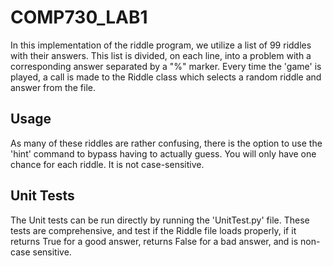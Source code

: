 # COMP730_LAB1
In this implementation of the riddle program, we utilize a list of 99 riddles with their answers.
This list is divided, on each line, into a problem with a corresponding answer separated by a "%" marker.
Every time the 'game' is played, a call is made to the Riddle class which selects a random riddle and answer from the file.

## Usage
As many of these riddles are rather confusing, there is the option to use the 'hint' command to bypass having to actually guess.
You will only have one chance for each riddle. 
It is not case-sensitive.

## Unit Tests
The Unit tests can be run directly by running the 'UnitTest.py' file. 
These tests are comprehensive, and test if the Riddle file loads properly, if it returns True for a good answer, returns False for a bad answer, and is non-case sensitive.
